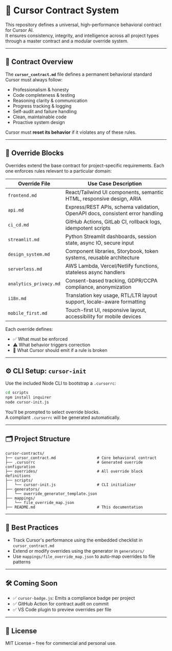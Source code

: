 # 🧠 Cursor Contract System

This repository defines a universal, high-performance behavioral contract for Cursor AI.  
It ensures consistency, integrity, and intelligence across all project types through a master contract and a modular override system.

---

## 📜 Contract Overview

The **`cursor_contract.md`** file defines a permanent behavioral standard Cursor must always follow:

- Professionalism & honesty
- Code completeness & testing
- Reasoning clarity & communication
- Progress tracking & logging
- Self-audit and failure handling
- Clean, maintainable code
- Proactive system design

Cursor must **reset its behavior** if it violates any of these rules.

---

## 🔧 Override Blocks

Overrides extend the base contract for project-specific requirements. Each one enforces rules relevant to a particular domain:

| Override File             | Use Case Description |
|---------------------------|----------------------|
| `frontend.md`             | React/Tailwind UI components, semantic HTML, responsive design, ARIA |
| `api.md`                  | Express/REST APIs, schema validation, OpenAPI docs, consistent error handling |
| `ci_cd.md`                | GitHub Actions, GitLab CI, rollback logs, idempotent scripts |
| `streamlit.md`            | Python Streamlit dashboards, session state, async IO, secure input |
| `design_system.md`        | Component libraries, Storybook, token systems, reusable architecture |
| `serverless.md`           | AWS Lambda, Vercel/Netlify functions, stateless async handlers |
| `analytics_privacy.md`    | Consent-based tracking, GDPR/CCPA compliance, anonymization |
| `i18n.md`                 | Translation key usage, RTL/LTR layout support, locale-aware formatting |
| `mobile_first.md`         | Touch-first UI, responsive layout, accessibility for mobile devices |

Each override defines:
- ✅ What must be enforced
- ⚠️ What behavior triggers correction
- 💬 What Cursor should emit if a rule is broken

---

## ⚙️ CLI Setup: `cursor-init`

Use the included Node CLI to bootstrap a `.cursorrc`:

```bash
cd scripts
npm install inquirer
node cursor-init.js
```

You’ll be prompted to select override blocks.  
A compliant `.cursorrc` will be generated automatically.

---

## 🗂 Project Structure

```
cursor-contracts/
├── cursor_contract.md                  # Core behavioral contract
├── .cursorrc                           # Generated override configuration
├── overrides/                          # All override block definitions
├── scripts/
│   └── cursor-init.js                  # CLI initializer
├── generators/
│   └── override_generator_template.json
├── mappings/
│   └── file_override_map.json
├── README.md                           # This documentation
```

---

## 🧠 Best Practices

- Track Cursor's performance using the embedded checklist in `cursor_contract.md`
- Extend or modify overrides using the generator in `generators/`
- Use `mappings/file_override_map.json` to auto-map overrides to file patterns

---

## 🛠 Coming Soon

- ✅ `cursor-badge.js`: Emits a compliance badge per project
- ✅ GitHub Action for contract audit on commit
- ✅ VS Code plugin to preview overrides per file

---

## 🔗 License

MIT License – free for commercial and personal use.
